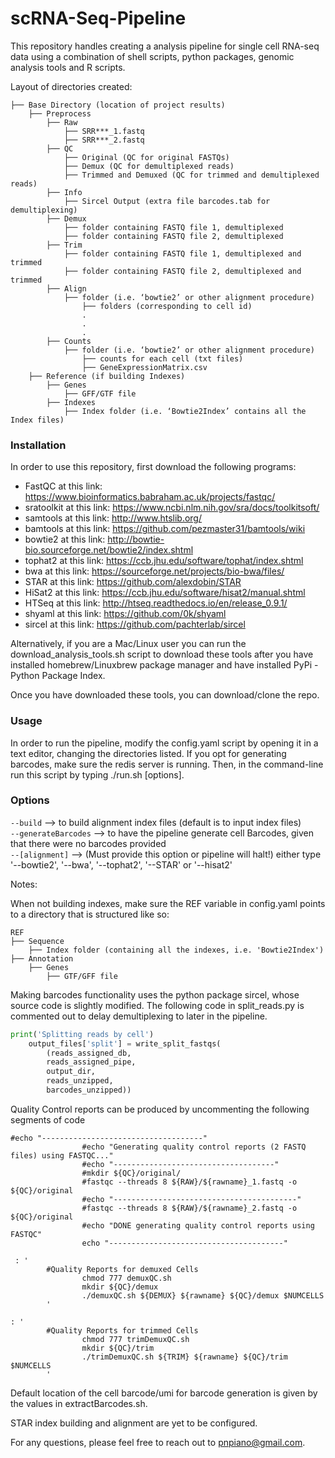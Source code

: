 # scRNA-Seq-Pipeline

This repository handles creating a analysis pipeline for single cell RNA-seq data using a combination of shell scripts, python packages, genomic analysis tools and R scripts.

Layout of directories created:

```
├── Base Directory (location of project results)
	├── Preprocess
		├── Raw
			├── SRR***_1.fastq 
			├── SRR***_2.fastq
		├── QC
			├── Original (QC for original FASTQs)
			├── Demux (QC for demultiplexed reads)
			├── Trimmed and Demuxed (QC for trimmed and demultiplexed reads)
		├── Info
			├── Sircel Output (extra file barcodes.tab for demultiplexing)
		├── Demux
			├── folder containing FASTQ file 1, demultiplexed
			├── folder containing FASTQ file 2, demultiplexed
		├── Trim
			├── folder containing FASTQ file 1, demultiplexed and trimmed
			├── folder containing FASTQ file 2, demultiplexed and trimmed
		├── Align
			├── folder (i.e. ‘bowtie2’ or other alignment procedure)
				├── folders (corresponding to cell id)
				.
				.
				.
		├── Counts
			├── folder (i.e. ‘bowtie2’ or other alignment procedure)
				├── counts for each cell (txt files)
				├── GeneExpressionMatrix.csv
	├── Reference (if building Indexes)
		├── Genes
			├── GFF/GTF file
		├── Indexes
			├── Index folder (i.e. ‘Bowtie2Index’ contains all the Index files)
```

### Installation

In order to use this repository, first download the following programs:
- FastQC at this link: https://www.bioinformatics.babraham.ac.uk/projects/fastqc/ 
- sratoolkit at this link: https://www.ncbi.nlm.nih.gov/sra/docs/toolkitsoft/ 
- samtools at this link: http://www.htslib.org/
- bamtools at this link: https://github.com/pezmaster31/bamtools/wiki
- bowtie2 at this link: http://bowtie-bio.sourceforge.net/bowtie2/index.shtml 
- tophat2 at this link: https://ccb.jhu.edu/software/tophat/index.shtml
- bwa at this link: https://sourceforge.net/projects/bio-bwa/files/ 
- STAR at this link: https://github.com/alexdobin/STAR 
- HiSat2 at this link: https://ccb.jhu.edu/software/hisat2/manual.shtml
- HTSeq at this link: http://htseq.readthedocs.io/en/release_0.9.1/ 
- shyaml at this link: https://github.com/0k/shyaml
- sircel at this link: https://github.com/pachterlab/sircel 

Alternatively, if you are a Mac/Linux user you can run the download_analysis_tools.sh
script to download these tools after you have installed homebrew/Linuxbrew package manager
and have installed PyPi - Python Package Index. 

Once you have downloaded these tools, you can download/clone the repo.

### Usage

In order to run the pipeline,
modify the config.yaml script by opening it in a text editor, changing the directories listed. If you opt for generating barcodes, make sure the redis server is running. Then, in the command-line run this script by typing ./run.sh [options].

### Options

` --build ` --> to build alignment index files (default is to input index files) <br /> 
` --generateBarcodes ` --> to have the pipeline generate cell Barcodes, given that there were no barcodes provided <br />
` --[alignment] ` --> (Must provide this option or pipeline will halt!) either type '--bowtie2', '--bwa', '--tophat2', '--STAR' or '--hisat2' <br />

Notes: 

When not building indexes, make sure the REF variable in config.yaml points to a directory that is structured like so:

```
REF 
├── Sequence
	├── Index folder (containing all the indexes, i.e. 'Bowtie2Index')               
├── Annotation
	├── Genes
		├── GTF/GFF file
```

Making barcodes functionality uses the python package sircel, whose source code is slightly modified. The following code in split_reads.py is commented out to delay demultiplexing to later in the pipeline.

```python
print('Splitting reads by cell')
	output_files['split'] = write_split_fastqs( 
		(reads_assigned_db,
		reads_assigned_pipe, 
		output_dir, 
		reads_unzipped, 
		barcodes_unzipped))
```

Quality Control reports can be produced by uncommenting the following segments of code 

```
#echo "------------------------------------"
                #echo "Generating quality control reports (2 FASTQ files) using FASTQC..."
                #echo "------------------------------------"
                #mkdir ${QC}/original/
                #fastqc --threads 8 ${RAW}/${rawname}_1.fastq -o ${QC}/original
                #echo "-----------------------------------------"
                #fastqc --threads 8 ${RAW}/${rawname}_2.fastq -o ${QC}/original
                #echo "DONE generating quality control reports using FASTQC"
                echo "---------------------------------------"
```

```
 : '
        #Quality Reports for demuxed Cells
                chmod 777 demuxQC.sh
                mkdir ${QC}/demux
                ./demuxQC.sh ${DEMUX} ${rawname} ${QC}/demux $NUMCELLS
        '
```

```
: '
        #Quality Reports for trimmed Cells
                chmod 777 trimDemuxQC.sh
                mkdir ${QC}/trim
                ./trimDemuxQC.sh ${TRIM} ${rawname} ${QC}/trim $NUMCELLS
        '
```

Default location of the cell barcode/umi for barcode generation is given by the values in extractBarcodes.sh. 

STAR index building and alignment are yet to be configured. <br />

For any questions, please feel free to reach out to pnpiano@gmail.com.
   
